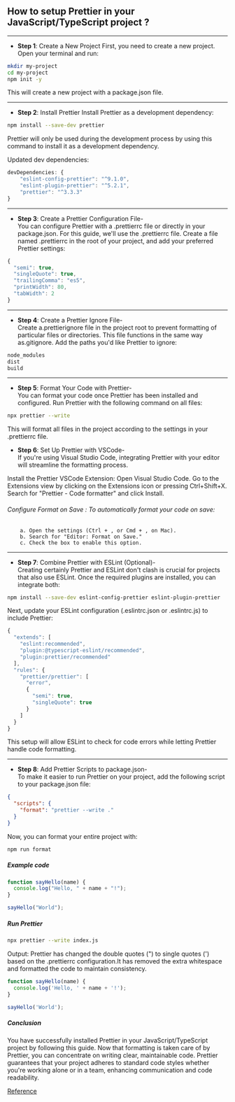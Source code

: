 ## How to setup Prettier in your JavaScript/TypeScript project ?

---

- <b>Step 1</b>: Create a New Project
  First, you need to create a new project. Open your terminal and run:

```bash
mkdir my-project
cd my-project
npm init -y
```

This will create a new project with a package.json file.

---

- <b>Step 2</b>: Install Prettier
  Install Prettier as a development dependency:

```bash
npm install --save-dev prettier
```

Prettier will only be used during the development process by using this command to install it as a development dependency.

Updated dev dependencies:

```js
devDependencies: {
    "eslint-config-prettier": "^9.1.0",
    "eslint-plugin-prettier": "^5.2.1",
    "prettier": "^3.3.3"
}
```

---

- <b>Step 3</b>: Create a Prettier Configuration File-<br/>
  You can configure Prettier with a .prettierrc file or directly in your package.json. For this guide, we'll use the .prettierrc file. Create a file named .prettierrc in the root of your project, and add your preferred Prettier settings:

```js
{
  "semi": true,
  "singleQuote": true,
  "trailingComma": "es5",
  "printWidth": 80,
  "tabWidth": 2
}
```

---

- <b>Step 4</b>: Create a Prettier Ignore File-<br/>
  Create a.prettierignore file in the project root to prevent formatting of particular files or directories. This file functions in the same way as.gitignore. Add the paths you'd like Prettier to ignore:

```bash
node_modules
dist
build
```

---

- <b>Step 5</b>: Format Your Code with Prettier-<br/>
  You can format your code once Prettier has been installed and configured. Run Prettier with the following command on all files:

```bash
npx prettier --write
```

This will format all files in the project according to the settings in your .prettierrc file.

- <b>Step 6</b>: Set Up Prettier with VSCode-<br/>
  If you're using Visual Studio Code, integrating Prettier with your editor will streamline the formatting process.

Install the Prettier VSCode Extension: Open Visual Studio Code. Go to the Extensions view by clicking on the Extensions icon or pressing Ctrl+Shift+X. Search for "Prettier - Code formatter" and click Install.

###### Configure Format on Save : To automatically format your code on save:

        a. Open the settings (Ctrl + , or Cmd + , on Mac).
        b. Search for "Editor: Format on Save."
        c. Check the box to enable this option.

---

- <b>Step 7</b>: Combine Prettier with ESLint (Optional)-<br/>
  Creating certainly Prettier and ESLint don't clash is crucial for projects that also use ESLint. Once the required plugins are installed, you can integrate both:

```bash
npm install --save-dev eslint-config-prettier eslint-plugin-prettier
```

Next, update your ESLint configuration (.eslintrc.json or .eslintrc.js) to include Prettier:

```js
{
  "extends": [
    "eslint:recommended",
    "plugin:@typescript-eslint/recommended",
    "plugin:prettier/recommended"
  ],
  "rules": {
    "prettier/prettier": [
      "error",
      {
        "semi": true,
        "singleQuote": true
      }
    ]
  }
}
```

This setup will allow ESLint to check for code errors while letting Prettier handle code formatting.

---

- <b>Step 8</b>: Add Prettier Scripts to package.json-<br/>
  To make it easier to run Prettier on your project, add the following script to your package.json file:

```json
{
  "scripts": {
    "format": "prettier --write ."
  }
}
```

Now, you can format your entire project with:

```bash
npm run format
```

##### Example code

```js
function sayHello(name) {
  console.log("Hello, " + name + "!");
}

sayHello("World");
```

##### Run Prettier

```bash
npx prettier --write index.js
```

Output: Prettier has changed the double quotes (") to single quotes (') based on the .prettierrc configuration.It has removed the extra whitespace and formatted the code to maintain consistency.

```js
function sayHello(name) {
  console.log('Hello, ' + name + '!');
}

sayHello('World');
```

##### Conclusion

You have successfully installed Prettier in your JavaScript/TypeScript project by following this guide. Now that formatting is taken care of by Prettier, you can concentrate on writing clear, maintainable code. Prettier guarantees that your project adheres to standard code styles whether you're working alone or in a team, enhancing communication and code readability.

[Reference](https://www.geeksforgeeks.org/how-to-set-up-prettier-in-your-javascript-typescript-project/)
